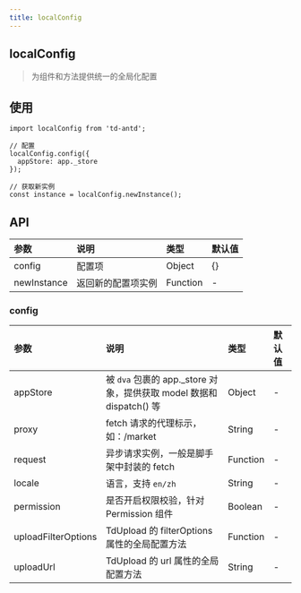 ```yaml
---
title: localConfig
---
```


## localConfig

> 为组件和方法提供统一的全局化配置

## 使用

```
import localConfig from 'td-antd';

// 配置
localConfig.config({
  appStore: app._store
});

// 获取新实例
const instance = localConfig.newInstance();
```

## API

|参数|说明|类型|默认值|
|:--|:--|:--|:--|
|config|配置项|Object|{}|
|newInstance|返回新的配置项实例|Function|-|

### config

|参数|说明|类型|默认值|
|:--|:--|:--|:--|
|appStore|被 `dva` 包裹的 app._store 对象，提供获取 model 数据和 dispatch() 等|Object|-|
|proxy|fetch 请求的代理标示，如：/market|String|-|
|request|异步请求实例，一般是脚手架中封装的 fetch|Function|-|
|locale|语言，支持 `en/zh`|String|-|
|permission|是否开启权限校验，针对 Permission 组件|Boolean|-|
|uploadFilterOptions|TdUpload 的 filterOptions 属性的全局配置方法|Function|-|
|uploadUrl|TdUpload 的 url 属性的全局配置方法|String|-|
